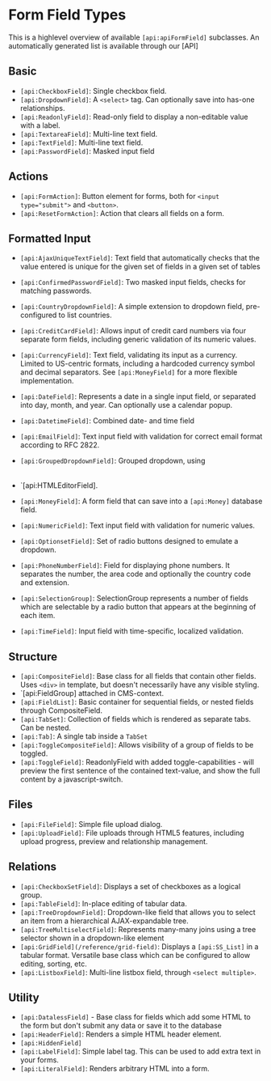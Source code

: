 # Form Field Types

This is a highlevel overview of available `[api:apiFormField]` subclasses. An automatically generated list is available through our [API]

## Basic

 * `[api:CheckboxField]`: Single checkbox field.
 * `[api:DropdownField]`: A `<select>` tag. Can optionally save into has-one relationships.
 * `[api:ReadonlyField]`: Read-only field to display a non-editable value with a label.
 * `[api:TextareaField]`: Multi-line text field.
 * `[api:TextField]`: Multi-line text field.
 * `[api:PasswordField]`: Masked input field

 ## Actions

 * `[api:FormAction]`: Button element for forms, both for `<input type="submit">` and `<button>`.
 * `[api:ResetFormAction]`: Action that clears all fields on a form.

## Formatted Input

 * `[api:AjaxUniqueTextField]`: Text field that automatically checks that the value entered is unique for the given set of fields in a given set of tables
 
 * `[api:ConfirmedPasswordField]`: Two masked input fields, checks for matching passwords.
 * `[api:CountryDropdownField]`: A simple extension to dropdown field, pre-configured to list countries.
 * `[api:CreditCardField]`: Allows input of credit card numbers via four separate form fields, including generic validation of its numeric values.
 * `[api:CurrencyField]`: Text field, validating its input as a currency. Limited to US-centric formats, including a hardcoded currency symbol and decimal separators. 
 See `[api:MoneyField]` for a more flexible implementation.
 * `[api:DateField]`: Represents a date in a single input field, or separated into day, month, and year. Can optionally use a calendar popup.
 * `[api:DatetimeField]`: Combined date- and time field
 * `[api:EmailField]`: Text input field with validation for correct email format according to RFC 2822.
 * `[api:GroupedDropdownField]`: Grouped dropdown, using <optgroup> tags.
 * `[api:HTMLEditorField].
 * `[api:MoneyField]`: A form field that can save into a `[api:Money]` database field.
 * `[api:NumericField]`: Text input field with validation for numeric values.
 * `[api:OptionsetField]`: Set of radio buttons designed to emulate a dropdown.
 * `[api:PhoneNumberField]`: Field for displaying phone numbers. It separates the number, the area code and optionally the country code and extension.
 * `[api:SelectionGroup]`: SelectionGroup represents a number of fields which are selectable by a radio button that appears at the beginning of each item.
 * `[api:TimeField]`: Input field with time-specific, localized validation.

## Structure

 * `[api:CompositeField]`: Base class for all fields that contain other fields. Uses `<div>` in template, but
doesn't necessarily have any visible styling.
 * `[api:FieldGroup] attached in CMS-context.
 * `[api:FieldList]`: Basic container for sequential fields, or nested fields through CompositeField.
 * `[api:TabSet]`: Collection of fields which is rendered as separate tabs. Can be nested.
 * `[api:Tab]`: A single tab inside a `TabSet`
 * `[api:ToggleCompositeField]`: Allows visibility of a group of fields to be toggled.
 * `[api:ToggleField]`: ReadonlyField with added toggle-capabilities - will preview the first sentence of the contained text-value, and show the full content by a javascript-switch.

## Files

 * `[api:FileField]`: Simple file upload dialog.
 * `[api:UploadField]`: File uploads through HTML5 features, including upload progress, preview and relationship management.

## Relations

 * `[api:CheckboxSetField]`: Displays a set of checkboxes as a logical group.
 * `[api:TableField]`: In-place editing of tabular data.
 * `[api:TreeDropdownField]`: Dropdown-like field that allows you to select an item from a hierarchical AJAX-expandable tree.
 * `[api:TreeMultiselectField]`: Represents many-many joins using a tree selector shown in a dropdown-like element
 * `[api:GridField](/reference/grid-field)`: Displays a `[api:SS_List]` in a tabular format. Versatile base class which can be configured to allow editing, sorting, etc.
 * `[api:ListboxField]`: Multi-line listbox field, through `<select multiple>`.


## Utility

 * `[api:DatalessField]` - Base class for fields which add some HTML to the form but don't submit any data or
save it to the database
 * `[api:HeaderField]`: Renders a simple HTML header element.
 * `[api:HiddenField]`
 * `[api:LabelField]`: Simple label tag. This can be used to add extra text in your forms.
 * `[api:LiteralField]`: Renders arbitrary HTML into a form.
